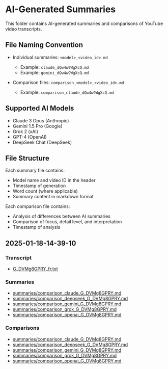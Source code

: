  # AI-Generated Summaries                                                                                                                                                                                   
                                                                                                                                                                                                            
 This folder contains AI-generated summaries and comparisons of YouTube video transcripts.                                                                                                                  
                                                                                                                                                                                                            
 ## File Naming Convention                                                                                                                                                                                  
                                                                                                                                                                                                            
 - Individual summaries: `<model>_<video_id>.md`                                                                                                                                                            
   - Example: `claude_dQw4w9WgXcQ.md`                                                                                                                                                                       
   - Example: `gemini_dQw4w9WgXcQ.md`                                                                                                                                                                       
                                                                                                                                                                                                            
 - Comparison files: `comparison_<model>_<video_id>.md`                                                                                                                                                     
   - Example: `comparison_claude_dQw4w9WgXcQ.md`                                                                                                                                                            
                                                                                                                                                                                                            
 ## Supported AI Models                                                                                                                                                                                     
                                                                                                                                                                                                            
 - Claude 3 Opus (Anthropic)                                                                                                                                                                                
 - Gemini 1.5 Pro (Google)                                                                                                                                                                                  
 - Grok 2 (xAI)                                                                                                                                                                                             
 - GPT-4 (OpenAI)                                                                                                                                                                                           
 - DeepSeek Chat (DeepSeek)                                                                                                                                                                                 
                                                                                                                                                                                                            
 ## File Structure                                                                                                                                                                                          
                                                                                                                                                                                                            
 Each summary file contains:                                                                                                                                                                                
 - Model name and video ID in the header                                                                                                                                                                    
 - Timestamp of generation                                                                                                                                                                                  
 - Word count (where applicable)                                                                                                                                                                            
 - Summary content in markdown format                                                                                                                                                                       
                                                                                                                                                                                                            
 Each comparison file contains:                                                                                                                                                                             
 - Analysis of differences between AI summaries                                                                                                                                                             
 - Comparison of focus, detail level, and interpretation                                                                                                                                                    
 - Timestamp of analysis  

## 2025-01-18-14-39-10

### Transcript
- [G_DVMg8GPRY_fr.txt](G_DVMg8GPRY_fr.txt)

### Summaries
- [summaries/comparison_claude_G_DVMg8GPRY.md](summaries/comparison_claude_G_DVMg8GPRY.md)
- [summaries/comparison_deepseek_G_DVMg8GPRY.md](summaries/comparison_deepseek_G_DVMg8GPRY.md)
- [summaries/comparison_gemini_G_DVMg8GPRY.md](summaries/comparison_gemini_G_DVMg8GPRY.md)
- [summaries/comparison_grok_G_DVMg8GPRY.md](summaries/comparison_grok_G_DVMg8GPRY.md)
- [summaries/comparison_openai_G_DVMg8GPRY.md](summaries/comparison_openai_G_DVMg8GPRY.md)

### Comparisons
- [summaries/comparison_claude_G_DVMg8GPRY.md](summaries/comparison_claude_G_DVMg8GPRY.md)
- [summaries/comparison_deepseek_G_DVMg8GPRY.md](summaries/comparison_deepseek_G_DVMg8GPRY.md)
- [summaries/comparison_gemini_G_DVMg8GPRY.md](summaries/comparison_gemini_G_DVMg8GPRY.md)
- [summaries/comparison_grok_G_DVMg8GPRY.md](summaries/comparison_grok_G_DVMg8GPRY.md)
- [summaries/comparison_openai_G_DVMg8GPRY.md](summaries/comparison_openai_G_DVMg8GPRY.md)

